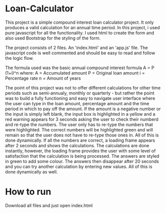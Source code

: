 # Loan-Calculator
 
This project is a simple compound interest loan calculator project. It only produces a valid calculation for an annual time period. 
In this project, i used pure javascript for all the functionality. I used html to create the form and also used Bootstrap for the styling of the form. 

The project consists of 2 files. An 'index.html' and an 'app.js' file. The javascript code is well commented and should be easy to read and follow the logic flow.

The formula used was the basic annual compound interest formula A = P (1+i)^n where:
A = Accumulated amount
P = Original loan amount
i = Percentage rate
n = Amount of years

The point of this project was not to offer different calculations for other time periods such as semi-annualy, monthly or quarterly - but rather the point was to build a fully functioning and easy to navigate user interface where the user can type in the loan amount, percentage amount and the time period in which to pay off the amount. If the amount is a negative number or the input is simply left blank, the input box is highlighted in a yellow and a red warning appears for 3 seconds asking the user to check their numberd and re-type the numbers. The user only has to re-type the numbers that were highlighted. The correct numbers will be highlighted green and will remain so that the user does not have to re-type those ones in.  All of this is done dynamically. If all the numbers are correct, a loading frame appears after 2 seconds and shows the calculations. The calculations are done instantly, however, the loading frame provides the user with some level of satisfaction that the calculation is being processed. The answers are styled in green to add some colour. The answers then disappear after 20 seconds and you can try another calculation by entering new values. All of this is done dynamically as well.

# How to run
 Download all files and just open index.html
